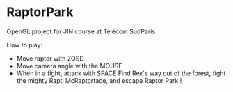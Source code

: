 # RaptorPark
OpenGL project for JIN course at Télécom SudParis.


How to play:
- Move raptor with ZQSD
- Move camera angle with the MOUSE
- When in a fight, attack with SPACE
Find Rex's way out of the forest, fight the mighty Rapti McRaptorface, and escape Raptor Park ! 
